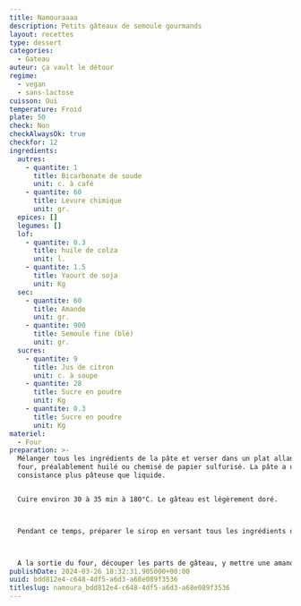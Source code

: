 ```yaml
---
title: Namouraaaa
description: Petits gâteaux de semoule gourmands
layout: recettes
type: dessert
categories:
  - Gateau
auteur: ça vault le détour
regime:
  - vegan
  - sans-lactose
cuisson: Oui
temperature: Froid
plate: 50
check: Non
checkAlwaysOk: true
checkfor: 12
ingredients:
  autres:
    - quantite: 1
      title: Bicarbonate de soude
      unit: c. à café
    - quantite: 60
      title: Levure chimique
      unit: gr.
  epices: []
  legumes: []
  lof:
    - quantite: 0.3
      title: huile de colza
      unit: l.
    - quantite: 1.5
      title: Yaourt de soja
      unit: Kg
  sec:
    - quantite: 60
      title: Amande
      unit: gr.
    - quantite: 900
      title: Semoule fine (blé)
      unit: gr.
  sucres:
    - quantite: 9
      title: Jus de citron
      unit: c. à soupe
    - quantite: 28
      title: Sucre en poudre
      unit: Kg
    - quantite: 0.3
      title: Sucre en poudre
      unit: Kg
materiel:
  - Four
preparation: >-
  Mélanger tous les ingrédients de la pâte et verser dans un plat allant au
  four, préalablement huilé ou chemisé de papier sulfurisé. La pâte a une
  consistance plus pâteuse que liquide.


  Cuire environ 30 à 35 min à 180°C. Le gâteau est légèrement doré.



  Pendant ce temps, préparer le sirop en versant tous les ingrédients dans une casserole et porter à ébullition. Le sucre doit être totalement dissout.



  A la sortie du four, découper les parts de gâteau, y mettre une amande au centre de chaque part et puis verser une bonne dose de sirop sur le gâteau. Bien répartir pour que chaque partie du gâteau s'imbibe bien. Enfin, filmer de manière complètement hermétique jusqu'au moment de le servir.
publishDate: 2024-03-26 18:32:31.905000+00:00
uuid: bdd812e4-c648-4df5-a6d3-a68e089f3536
titleslug: namoura_bdd812e4-c648-4df5-a6d3-a68e089f3536
---
```

